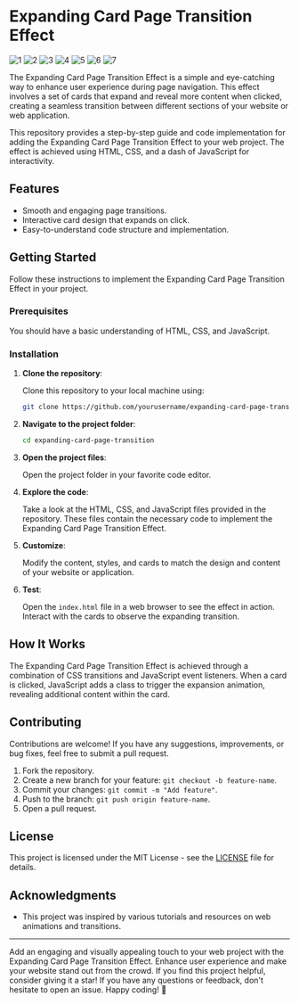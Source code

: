# Expanding Card Page Transition Effect

![1](https://github.com/abdul-1432/Expanding-card-page-transition-effect/assets/124916666/fe9fcf3d-a41b-46d2-ab49-854f7f7db4ac)
![2](https://github.com/abdul-1432/Expanding-card-page-transition-effect/assets/124916666/3746fe79-fc22-454b-9674-d8d4091a4718)
![3](https://github.com/abdul-1432/Expanding-card-page-transition-effect/assets/124916666/c7ea9bd6-796c-4087-b64d-c11585b4d1c5)
![4](https://github.com/abdul-1432/Expanding-card-page-transition-effect/assets/124916666/caf94d08-3c54-4a4f-8824-7d789c9b7166)
![5](https://github.com/abdul-1432/Expanding-card-page-transition-effect/assets/124916666/41677487-22e6-4f99-8f05-bfd21e88182f)
![6](https://github.com/abdul-1432/Expanding-card-page-transition-effect/assets/124916666/42edca5a-679c-4a7d-b21d-42b07bbc0b87)
![7](https://github.com/abdul-1432/Expanding-card-page-transition-effect/assets/124916666/1d7794fd-1b42-4d7a-95e5-bd281ebed91b)





The Expanding Card Page Transition Effect is a simple and eye-catching way to enhance user experience during page navigation. This effect involves a set of cards that expand and reveal more content when clicked, creating a seamless transition between different sections of your website or web application.

This repository provides a step-by-step guide and code implementation for adding the Expanding Card Page Transition Effect to your web project. The effect is achieved using HTML, CSS, and a dash of JavaScript for interactivity.

## Features

- Smooth and engaging page transitions.
- Interactive card design that expands on click.
- Easy-to-understand code structure and implementation.

## Getting Started

Follow these instructions to implement the Expanding Card Page Transition Effect in your project.

### Prerequisites

You should have a basic understanding of HTML, CSS, and JavaScript.

### Installation

1. **Clone the repository**:

   Clone this repository to your local machine using:

   ```bash
   git clone https://github.com/yourusername/expanding-card-page-transition.git
   ```

2. **Navigate to the project folder**:

   ```bash
   cd expanding-card-page-transition
   ```

3. **Open the project files**:

   Open the project folder in your favorite code editor.

4. **Explore the code**:

   Take a look at the HTML, CSS, and JavaScript files provided in the repository. These files contain the necessary code to implement the Expanding Card Page Transition Effect.

5. **Customize**:

   Modify the content, styles, and cards to match the design and content of your website or application.

6. **Test**:

   Open the `index.html` file in a web browser to see the effect in action. Interact with the cards to observe the expanding transition.

## How It Works

The Expanding Card Page Transition Effect is achieved through a combination of CSS transitions and JavaScript event listeners. When a card is clicked, JavaScript adds a class to trigger the expansion animation, revealing additional content within the card.

## Contributing

Contributions are welcome! If you have any suggestions, improvements, or bug fixes, feel free to submit a pull request.

1. Fork the repository.
2. Create a new branch for your feature: `git checkout -b feature-name`.
3. Commit your changes: `git commit -m "Add feature"`.
4. Push to the branch: `git push origin feature-name`.
5. Open a pull request.

## License

This project is licensed under the MIT License - see the [LICENSE](LICENSE) file for details.

## Acknowledgments

- This project was inspired by various tutorials and resources on web animations and transitions.

---

Add an engaging and visually appealing touch to your web project with the Expanding Card Page Transition Effect. Enhance user experience and make your website stand out from the crowd. If you find this project helpful, consider giving it a star! If you have any questions or feedback, don't hesitate to open an issue. Happy coding! 🚀
